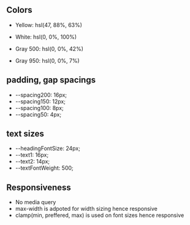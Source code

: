 
## Colors

- Yellow: hsl(47, 88%, 63%)

- White: hsl(0, 0%, 100%)

- Gray 500: hsl(0, 0%, 42%)
- Gray 950: hsl(0, 0%, 7%)

## padding, gap spacings
- --spacing200: 16px;
- --spacing150: 12px;
- --spacing100: 8px;
- --spacing50: 4px;

## text sizes 
- --headingFontSize: 24px;
- --text1: 16px;
- --text2: 14px;
- --textFontWeight: 500;

## Responsiveness
- No media query
- max-width is adpoted for width sizing hence responsive
- clamp(min, preffered, max) is used on font sizes hence responsive
